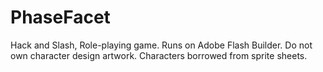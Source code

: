 # PhaseFacet
Hack and Slash, Role-playing game. 
Runs on Adobe Flash Builder.
Do not own character design artwork. Characters borrowed from sprite sheets. 
